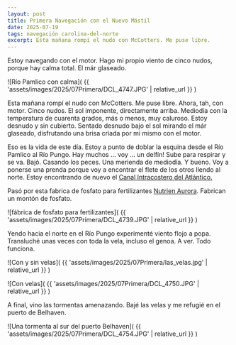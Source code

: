```yaml
---
layout: post
title: Primera Navegación con el Nuevo Mástil
date: 2025-07-19
tags: navegación carolina-del-norte
excerpt: Esta mañana rompí el nudo con McCotters. Me puse libre.
---
```


Estoy navegando con el motor. Hago mi propio viento de cinco nudos, porque
hay calma total. El már glaseado.

![Río Pamlico con calma](
  {{ 'assets/images/2025/07Primera/DCL_4747.JPG' | relative_url }}
)

Esta mañana rompí el nudo con McCotters. Me puse libre.
Ahora, tah, con motor. Cinco nudos. El sol imponente, directamente arriba.
Mediodía con la temperatura de cuarenta grados, más o menos, muy caluroso.
Estoy desnudo y sin cubierto. Sentado desnudo bajo el sol mirando el már
glaseado, disfrutando una brisa criada por mi mismo con el motor.

Eso es la vida de este día. Estoy a punto de doblar la esquina desde el
Río Pamlico al Río Pungo.
Hay muchos ... voy ... un delfín! Sube para respirar y se va.
Bajó. Casando los peces. Una merienda de mediodía. Y bueno.
Voy a ponerse una prenda porque voy a encontrar el flete de los otros
llendo al norte. Estoy encontrando de nuevo el
[Canal Intracostero del Atlántico.][canal]

Pasó por esta fabrica de fosfato para fertilizantes [Nutrien Aurora][fos].
Fabrican un montón de fosfato.

[fos]: https://www.nutrien.com/about/our-business/phosphate

![fábrica de fosfato para fertilizantes](
  {{ 'assets/images/2025/07Primera/DCL_4739.JPG' | relative_url }}
)

[canal]: https://es.wikipedia.org/wiki/Canal_Intracostero_del_Atl%C3%A1ntico

Yendo hacia el norte en el Río Pungo experimenté viento flojo a popa.
Transluché unas veces con toda la vela, incluso el genoa. A ver.
Todo funciona.


![Con y sin velas](
  {{ 'assets/images/2025/07Primera/las_velas.jpg' | relative_url }}
)

![Con velas](
  {{ 'assets/images/2025/07Primera/DCL_4750.JPG' | relative_url }}
)

A final, vino las tormentas amenazando. Bajé las velas y me refugié en el
puerto de Belhaven.

![Una tormenta al sur del puerto Belhaven](
  {{ 'assets/images/2025/07Primera/DCL_4754.JPG' | relative_url }}
)

